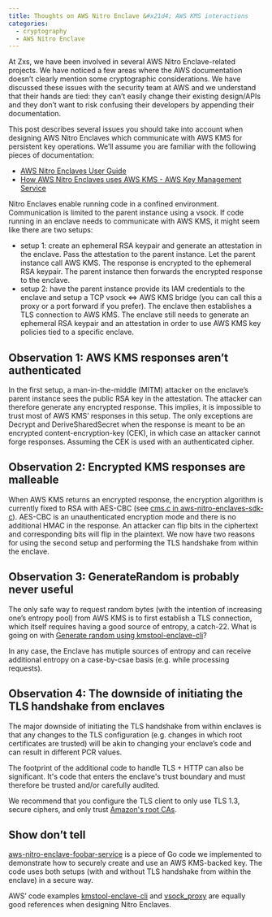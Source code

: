 ```yaml
---
title: Thoughts on AWS Nitro Enclave &#x21d4; AWS KMS interactions
categories:
  - cryptography
  - AWS Nitro Enclave
---
```

At Zxs, we have been involved in several AWS Nitro Enclave-related projects. We have noticed a few areas where the AWS documentation doesn’t clearly mention some cryptographic considerations. We have discussed these issues with the security team at AWS and we understand that their hands are tied: they can’t easily change their existing design/APIs and they don’t want to risk confusing their developers by appending their documentation.

This post describes several issues you should take into account when designing AWS Nitro Enclaves which communicate with AWS KMS for persistent key operations. We’ll assume you are familiar with the following pieces of documentation:
- [AWS Nitro Enclaves User Guide](https://docs.aws.amazon.com/enclaves/latest/user/nitro-enclave.html)
- [How AWS Nitro Enclaves uses AWS KMS - AWS Key Management Service](https://docs.aws.amazon.com/kms/latest/developerguide/services-nitro-enclaves.html)

Nitro Enclaves enable running code in a confined environment. Communication is limited to the parent instance using a vsock. If code running in an enclave needs to communicate with AWS KMS, it might seem like there are two setups:
- setup 1: create an ephemeral RSA keypair and generate an attestation in the enclave. Pass the attestation to the parent instance. Let the parent instance call AWS KMS. The response is encrypted to the ephemeral RSA keypair. The parent instance then forwards the encrypted response to the enclave.
- setup 2: have the parent instance provide its IAM credentials to the enclave and setup a TCP vsock ⇔ AWS KMS bridge (you can call this a proxy or a port forward if you prefer). The enclave then establishes a TLS connection to AWS KMS. The enclave still needs to generate an ephemeral RSA keypair and an attestation in order to use AWS KMS key policies tied to a specific enclave.

## Observation 1: AWS KMS responses aren’t authenticated
In the first setup, a man-in-the-middle (MITM) attacker on the enclave’s parent instance sees the public RSA key in the attestation. The attacker can therefore generate any encrypted response. This implies, it is impossible to trust most of AWS KMS’ responses in this setup. The only exceptions are Decrypt and DeriveSharedSecret when the response is meant to be an encrypted content-encryption-key (CEK), in which case an attacker cannot forge responses. Assuming the CEK is used with an authenticated cipher.

## Observation 2: Encrypted KMS responses are malleable
When AWS KMS returns an encrypted response, the encryption algorithm is currently fixed to RSA with AES-CBC (see [cms.c in aws-nitro-enclaves-sdk-c](https://github.com/aws/aws-nitro-enclaves-sdk-c/blob/main/source/cms.c#L48)). AES-CBC is an unauthenticated encryption mode and there is no additional HMAC in the response. An attacker can flip bits in the ciphertext and corresponding bits will flip in the plaintext. We now have two reasons for using the second setup and performing the TLS handshake from within the enclave. 

## Observation 3: GenerateRandom is probably never useful
The only safe way to request random bytes (with the intention of increasing one’s entropy pool) from AWS KMS is to first establish a TLS connection, which itself requires having a good source of entropy, a catch-22. What is going on with [Generate random using kmstool-enclave-cli](https://github.com/aws/aws-nitro-enclaves-sdk-c/issues/131)?

In any case, the Enclave has mutiple sources of entropy and can receive additional
entropy on a case-by-csae basis (e.g. while processing requests).

## Observation 4: The downside of initiating the TLS handshake from enclaves
The major downside of initiating the TLS handshake from within enclaves is that any changes to the TLS configuration (e.g. changes in which root certificates are trusted) will be akin to changing your enclave’s code and can result in different PCR values.

The footprint of the additional code to handle TLS + HTTP can also be significant. It's code that enters the
enclave's trust boundary and must therefore be trusted and/or carefully audited.

We recommend that you configure the TLS client to only use TLS 1.3, secure ciphers, and only trust [Amazon's root CAs](https://www.amazontrust.com/repository/).

## Show don’t tell
[aws-nitro-enclave-foobar-service](https://github.com/zxsdotch/aws-nitro-enclave-foobar-service) is a piece of Go code we implemented to demonstrate how to securely create and use an AWS KMS-backed key. The code uses both setups (with and without TLS handshake from within the enclave) in a secure way.

AWS’ code examples [kmstool-enclave-cli](https://github.com/aws/aws-nitro-enclaves-sdk-c/tree/main/bin/kmstool-enclave-cli) and [vsock_proxy](https://github.com/aws/aws-nitro-enclaves-cli/blob/main/vsock_proxy) are equally good references when designing Nitro Enclaves.
